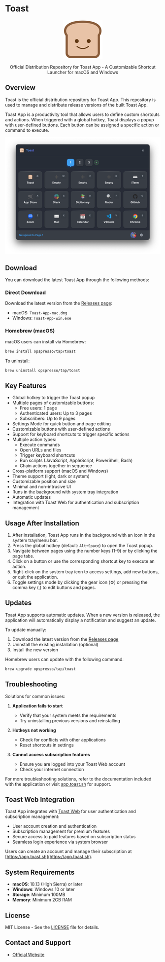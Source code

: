 # Toast

<p align="center">
  <img src="images/logo512.png" alt="Toast App Logo" width="128" height="128">
</p>

<p align="center">
  Official Distribution Repository for Toast App - A Customizable Shortcut Launcher for macOS and Windows
</p>

## Overview

Toast is the official distribution repository for Toast App. This repository is used to manage and distribute release versions of the built Toast App.

Toast App is a productivity tool that allows users to define custom shortcuts and actions. When triggered with a global hotkey, Toast displays a popup with user-defined buttons. Each button can be assigned a specific action or command to execute.

<p align="center">
  <img src="images/toast-app-screenshot.png" alt="Toast App Screenshot" width="600">
</p>

## Download

You can download the latest Toast App through the following methods:

### Direct Download

Download the latest version from the [Releases page](https://github.com/opspresso/toast/releases):

- macOS: `Toast-App-mac.dmg`
- Windows: `Toast-App-win.exe`

### Homebrew (macOS)

macOS users can install via Homebrew:

```bash
brew install opspresso/tap/toast
```

To uninstall:

```bash
brew uninstall opspresso/tap/toast
```

## Key Features

- Global hotkey to trigger the Toast popup
- Multiple pages of customizable buttons:
  - Free users: 1 page
  - Authenticated users: Up to 3 pages
  - Subscribers: Up to 9 pages
- Settings Mode for quick button and page editing
- Customizable buttons with user-defined actions
- Support for keyboard shortcuts to trigger specific actions
- Multiple action types:
  - Execute commands
  - Open URLs and files
  - Trigger keyboard shortcuts
  - Run scripts (JavaScript, AppleScript, PowerShell, Bash)
  - Chain actions together in sequence
- Cross-platform support (macOS and Windows)
- Theme support (light, dark or system)
- Customizable position and size
- Minimal and non-intrusive UI
- Runs in the background with system tray integration
- Automatic updates
- Integration with Toast Web for authentication and subscription management

## Usage After Installation

1. After installation, Toast App runs in the background with an icon in the system tray/menu bar.
2. Press the global hotkey (default: `Alt+Space`) to open the Toast popup.
3. Navigate between pages using the number keys (1-9) or by clicking the page tabs.
4. Click on a button or use the corresponding shortcut key to execute an action.
5. Right-click on the system tray icon to access settings, add new buttons, or quit the application.
6. Toggle settings mode by clicking the gear icon (⚙️) or pressing the comma key (,) to edit buttons and pages.

## Updates

Toast App supports automatic updates. When a new version is released, the application will automatically display a notification and suggest an update.

To update manually:
1. Download the latest version from the [Releases page](https://github.com/opspresso/toast/releases)
2. Uninstall the existing installation (optional)
3. Install the new version

Homebrew users can update with the following command:
```bash
brew upgrade opspresso/tap/toast
```

## Troubleshooting

Solutions for common issues:

1. **Application fails to start**
   - Verify that your system meets the requirements
   - Try uninstalling previous versions and reinstalling

2. **Hotkeys not working**
   - Check for conflicts with other applications
   - Reset shortcuts in settings

3. **Cannot access subscription features**
   - Ensure you are logged into your Toast Web account
   - Check your internet connection

For more troubleshooting solutions, refer to the documentation included with the application or visit [app.toast.sh](https://app.toast.sh) for support.

## Toast Web Integration

Toast App integrates with [Toast Web](https://app.toast.sh) for user authentication and subscription management:

- User account creation and authentication
- Subscription management for premium features
- Secure access to paid features based on subscription status
- Seamless login experience via system browser

Users can create an account and manage their subscription at [https://app.toast.sh](https://app.toast.sh).

## System Requirements

- **macOS**: 10.13 (High Sierra) or later
- **Windows**: Windows 10 or later
- **Storage**: Minimum 100MB
- **Memory**: Minimum 2GB RAM

## License

MIT License - See the [LICENSE](LICENSE) file for details.

## Contact and Support

- [Official Website](https://app.toast.sh/)
